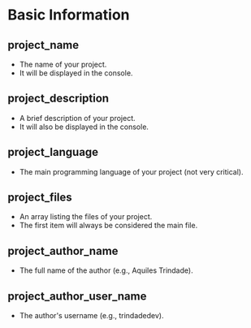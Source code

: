 # Basic Information

## project_name
- The name of your project.
- It will be displayed in the console.

## project_description
- A brief description of your project.
- It will also be displayed in the console.

## project_language
- The main programming language of your project (not very critical).

## project_files
- An array listing the files of your project.
- The first item will always be considered the main file.

## project_author_name
- The full name of the author (e.g., Aquiles Trindade).

## project_author_user_name
- The author's username (e.g., trindadedev).